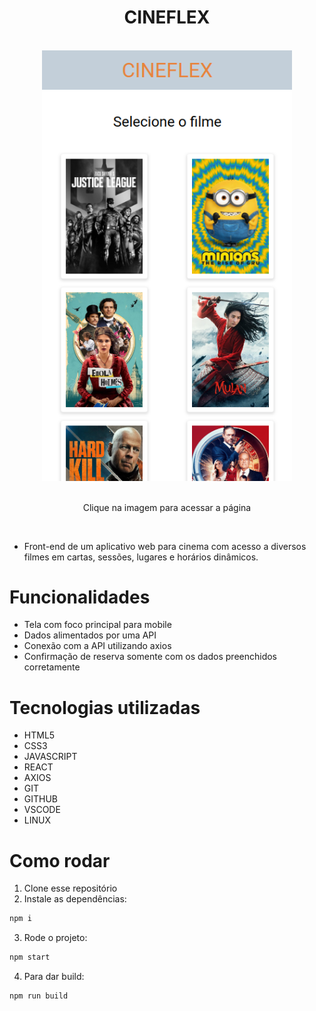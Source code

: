 <div align="center">
  <h1>CINEFLEX</h1>
  <br>
  <div align="center">
  <a href="http://cineflex-chi.vercel.app/"><img src="./screen.png" width="400"></a>
  <br>
  <br>
  <p>Clique na imagem para acessar a página</p>
</div>
</div>
<br>
  
- Front-end de um aplicativo web para cinema com acesso a diversos filmes em cartas, sessões, lugares e horários dinâmicos. 
  <br>

# Funcionalidades
- Tela com foco principal para mobile
- Dados alimentados por uma API
- Conexão com a API utilizando axios
- Confirmação de reserva somente com os dados preenchidos corretamente

# Tecnologias utilizadas
- HTML5
- CSS3
- JAVASCRIPT
- REACT
- AXIOS
- GIT
- GITHUB
- VSCODE
- LINUX

# Como rodar
1. Clone esse repositório
2. Instale as dependências:
```bash
npm i
```
3. Rode o projeto:
```bash
npm start
```
4. Para dar build:
```bash
npm run build
```
<br>